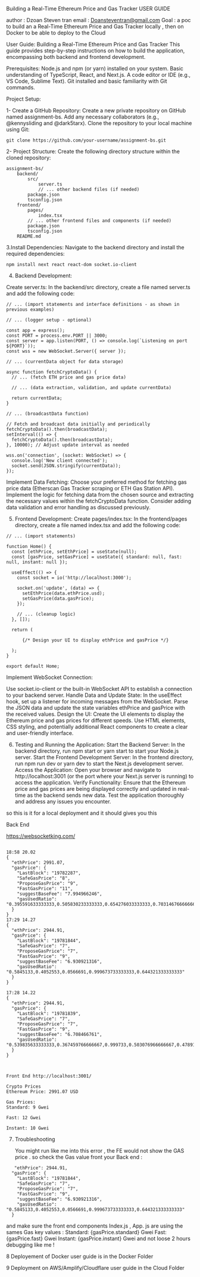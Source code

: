 Building a Real-Time Ethereum Price and Gas Tracker USER GUIDE 

author : Dzoan Steven tran 
email : Doansteventran@gmail.com 
Goal : a poc to build an  a Real-Time Ethereum Price and Gas Tracker locally , then on Docker to be able to deploy to the Cloud 

User Guide: Building a Real-Time Ethereum Price and Gas Tracker
This guide provides step-by-step instructions on how to build the application, encompassing both backend and frontend development.


Prerequisites:
Node.js and npm (or yarn) installed on your system.
Basic understanding of TypeScript, React, and Next.js.
A code editor or IDE (e.g., VS Code, Sublime Text).
Git installed and basic familiarity with Git commands.

Project Setup:

1- Create a GitHub Repository:
Create a new private repository on GitHub named assignment-bs.
Add any necessary collaborators (e.g., @kennysliding and @dark5tarx).
Clone the repository to your local machine using Git:

```git clone https://github.com/your-username/assignment-bs.git```

2- Project Structure:
Create the following directory structure within the cloned repository:

```
assignment-bs/
    backend/
        src/
            server.ts
            // ... other backend files (if needed)
        package.json
        tsconfig.json
    frontend/
        pages/
            index.tsx 
        // ... other frontend files and components (if needed)
        package.json
        tsconfig.json
    README.md
```

3.Install Dependencies:
Navigate to the backend directory and install the required dependencies:

```
npm install next react react-dom socket.io-client

```

4. Backend Development:

   
Create server.ts:
In the backend/src directory, create a file named server.ts and add the following code:

```
// ... (import statements and interface definitions - as shown in previous examples)

// ... (logger setup - optional)

const app = express();
const PORT = process.env.PORT || 3000;
const server = app.listen(PORT, () => console.log(`Listening on port ${PORT}`));
const wss = new WebSocket.Server({ server });

// ... (currentData object for data storage)

async function fetchCryptoData() {
  // ... (fetch ETH price and gas price data)

  // ... (data extraction, validation, and update currentData) 

  return currentData;
}

// ... (broadcastData function)

// Fetch and broadcast data initially and periodically
fetchCryptoData().then(broadcastData);
setInterval(() => {
  fetchCryptoData().then(broadcastData);
}, 10000); // Adjust update interval as needed

wss.on('connection', (socket: WebSocket) => {
  console.log('New client connected');
  socket.send(JSON.stringify(currentData));
});

```

Implement Data Fetching:
Choose your preferred method for fetching gas price data (Etherscan Gas Tracker scraping or ETH Gas Station API).
Implement the logic for fetching data from the chosen source and extracting the necessary values within the fetchCryptoData function.
Consider adding data validation and error handling as discussed previously.

5. Frontend Development:
Create pages/index.tsx:
In the frontend/pages directory, create a file named index.tsx and add the following code:

```
// ... (import statements)

function Home() {
  const [ethPrice, setEthPrice] = useState(null);
  const [gasPrice, setGasPrice] = useState({ standard: null, fast: null, instant: null });

  useEffect(() => {
    const socket = io('http://localhost:3000'); 

    socket.on('update', (data) => {
      setEthPrice(data.ethPrice.usd); 
      setGasPrice(data.gasPrice); 
    });

    // ... (cleanup logic)
  }, []);

  return (
    
      {/* Design your UI to display ethPrice and gasPrice */} 
    
  );
}

export default Home;

```

Implement WebSocket Connection:

Use socket.io-client or the built-in WebSocket API to establish a connection to your backend server.
Handle Data and Update State:
In the useEffect hook, set up a listener for incoming messages from the WebSocket.
Parse the JSON data and update the state variables ethPrice and gasPrice with the received values.
Design the UI:
Create the UI elements to display the Ethereum price and gas prices for different speeds. Use HTML elements, CSS styling, and potentially additional React components to create a clear and user-friendly interface.


6. Testing and Running the Application:
Start the Backend Server:
In the backend directory, run npm start or yarn start to start your Node.js server.
Start the Frontend Development Server:
In the frontend directory, run npm run dev or yarn dev to start the Next.js development server.
Access the Application:
Open your browser and navigate to http://localhost:3001 (or the port where your Next.js server is running) to access the application.
Verify Functionality:
Ensure that the Ethereum price and gas prices are being displayed correctly and updated in real-time as the backend sends new data.
Test the application thoroughly and address any issues you encounter.

so this is it for a local deployment and it should gives you this 

Back End 

https://websocketking.com/

```

18:58 20.02
{
  "ethPrice": 2991.07,
  "gasPrice": {
    "LastBlock": "19782287",
    "SafeGasPrice": "8",
    "ProposeGasPrice": "9",
    "FastGasPrice": "11",
    "suggestBaseFee": "7.994966246",
    "gasUsedRatio": "0.395591633333333,0.505830233333333,0.654276033333333,0.703146766666667,0.3398607"
  }
}
17:29 14.27
{
  "ethPrice": 2944.91,
  "gasPrice": {
    "LastBlock": "19781844",
    "SafeGasPrice": "7",
    "ProposeGasPrice": "7",
    "FastGasPrice": "9",
    "suggestBaseFee": "6.930921316",
    "gasUsedRatio": "0.5845133,0.4052553,0.0566691,0.999673733333333,0.644321333333333"
  }
}

17:28 14.22
{
  "ethPrice": 2944.91,
  "gasPrice": {
    "LastBlock": "19781839",
    "SafeGasPrice": "7",
    "ProposeGasPrice": "7",
    "FastGasPrice": "9",
    "suggestBaseFee": "6.708466761",
    "gasUsedRatio": "0.539835633333333,0.367459766666667,0.999733,0.503076966666667,0.478914933333333"
  }
}



Front End http://localhost:3001/

Crypto Prices
Ethereum Price: 2991.07 USD

Gas Prices:
Standard: 9 Gwei

Fast: 12 Gwei

Instant: 10 Gwei
```

7. Troubleshooting

   You might run like me into this error , the FE would not show the GAS price .
   so check the Gas value front your Back end :
```
   "ethPrice": 2944.91,
  "gasPrice": {
    "LastBlock": "19781844",
    "SafeGasPrice": "7",
    "ProposeGasPrice": "7",
    "FastGasPrice": "9",
    "suggestBaseFee": "6.930921316",
    "gasUsedRatio": "0.5845133,0.4052553,0.0566691,0.999673733333333,0.644321333333333"
  }

```
and make sure the front end components Index.js , App. js are using the sames Gas key values :
Standard: {gasPrice.standard} Gwei
Fast: {gasPrice.fast} Gwei
Instant: {gasPrice.instant} Gwei 
and not loose 2 hours debugging like me !


8 Deployement of Docker user guide is in the Docker Folder


9 Deployment  on AWS/Amplify/Cloudflare user guide in the Cloud Folder

   


